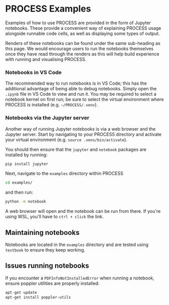 # PROCESS Examples

Examples of how to use PROCESS are provided in the form of Jupyter notebooks. These provide a 
convenient way of explaining PROCESS usage alongside runnable code cells, as well as displaying 
some types of output.

Renders of these notebooks can be found under the same sub-heading as this page. We would encourage users to run the notebooks themselves once they have read through the renders as this will help build experience with running and visualising PROCESS.


### Notebooks in VS Code

The recommended way to run notebooks is in VS Code; this has the additional advantage of being able to debug notebooks. Simply open the `.ipynb` file in VS Code to view and run it. You may be required to select a notebook kernel on first run; be sure to select the virtual environment where PROCESS is installed (e.g. `~/PROCESS/.venv`).

### Notebooks via the Jupyter server

Another way of running Jupyter notebooks is via a web browser and the Jupyter server. Start by navigating to your PROCESS directory and activate your virtual environment (e.g. `source .venv/bin/activate`). 

You should then ensure that the `jupyter` and `notebook` packages are installed by running:

```bash
pip install jupyter
```

Next, navigate to the `examples` directory within PROCESS

```bash
cd examples/
```

and then run:

```bash
python -m notebook
```

A web browser will open and the notebook can be run from there. If you're using WSL, you'll have to `ctrl + click` the link.


## Maintaining notebooks

Notebooks are located in the `examples` directory and are tested using `testbook` to ensure they keep working.


## Issues running notebooks

If you encounter a `PDFInfoNotInstalledError` when running a notebook, ensure poppler utilities are properly installed:

```bash
apt-get update
apt-get install poppler-utils
```